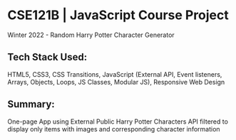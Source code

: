 # CSE121B | JavaScript Course Project
Winter 2022 - Random Harry Potter Character Generator

## Tech Stack Used:
HTML5, CSS3, CSS Transitions, JavaScript (External API, Event listeners, Arrays, Objects, Loops, JS Classes, Modular JS), Responsive Web Design

## Summary:
One-page App using External Public Harry Potter Characters API filtered to display only items with images and corresponding character information
